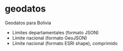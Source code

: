 # geodatos
Geodatos para Bolivia

- Límites departamentales (formato JSON)
- Límite nacional (formato GeoJSON)
- Límite nacional (formato ESRI shape), comprimido
